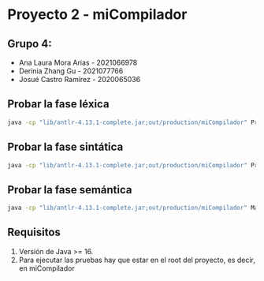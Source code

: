 # Proyecto 2 - miCompilador

## Grupo 4:
- Ana Laura Mora Arias - 2021066978
- Derinia Zhang Gu - 2021077766 
- Josué Castro Ramírez - 2020065036 


## Probar la fase léxica
```bash
java -cp "lib/antlr-4.13.1-complete.jar;out/production/miCompilador" PruebaLexer IO/prueba1.txt IO/salidaL1.txt
```
## Probar la fase sintática
```bash
java -cp "lib/antlr-4.13.1-complete.jar;out/production/miCompilador" PruebaParser IO/prueba1.txt IO/salidaP1.txt
```
## Probar la fase semántica
```bash
java -cp "lib/antlr-4.13.1-complete.jar;out/production/miCompilador" Main IO/prueba1.txt IO/output_prueba1.txt
```

## Requisitos

1. Versión de Java >= 16.
2. Para ejecutar las pruebas hay que estar en el root del proyecto, es decir, en miCompilador
